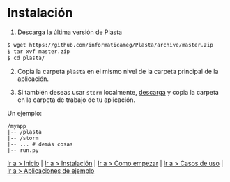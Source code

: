 # Instalación

1. Descarga la última versión de Plasta

```sh
$ wget https://github.com/informaticameg/Plasta/archive/master.zip
$ tar xvf master.zip
$ cd plasta/
```

2. Copia la carpeta `plasta` en el mismo nivel de la carpeta principal de la aplicación.

3. Si también deseas usar `storm` localmente, [descarga](https://launchpad.net/storm/+download) y copia la carpeta en la carpeta de trabajo de tu aplicación.

Un ejemplo:
```
/myapp
|-- /plasta
|-- /storm
|-- ... # demás cosas
|-- run.py
```

[Ir a > Inicio](https://github.com/informaticameg/Plasta/blob/master/doc/es/index.md) | [Ir a > Instalación](https://github.com/informaticameg/Plasta/blob/master/doc/es/install.md) | [Ir a > Como empezar](https://github.com/informaticameg/Plasta/blob/master/doc/es/getting_started.md) | [Ir a > Casos de uso](https://github.com/informaticameg/plasta/blob/master/doc/es/uses_cases.md) | [Ir a > Aplicaciones de ejemplo](https://github.com/informaticameg/plasta/blob/master/doc/es/example_apps.md)